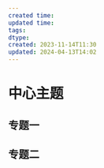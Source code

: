 ```yaml
---
created time: 
updated time: 
tags: 
dtype: 
created: 2023-11-14T11:30
updated: 2024-04-13T14:02
---
```

# 中心主题
## 专题一



## 专题二


